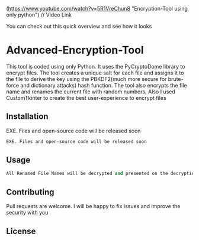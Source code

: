 
(https://www.youtube.com/watch?v=5R1VreChun8 "Encryption-Tool using only python")    // Video Link


You can check out this quick overview and see how it looks 

# Advanced-Encryption-Tool

This tool is coded using only Python. It uses the PyCryptoDome library to encrypt files. The tool creates a unique salt for each file and assigns it to the file to derive the key using the PBKDF2(much more secure for brute-force and dictionary attacks) hash function. The tool also encrypts the file name and renames the current file with random numbers, Also I used CustomTkinter to create the best user-experience to encrypt files

## Installation

EXE. Files and open-source code will be released soon

```bash
EXE. Files and open-source code will be released soon
```

## Usage

```python
All Renamed File Names will be decrypted and presented on the decryption menu to make you locate it much quicker
```

## Contributing

Pull requests are welcome. I will be happy to fix issues and improve the security with you



## License

